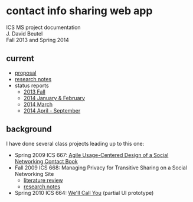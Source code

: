 contact info sharing web app
============================
ICS MS project documentation  
J. David Beutel  
Fall 2013 and Spring 2014  

## current

* [proposal](proposal/proposal.md)
* [research notes](newResearch/notes.md)
* status reports
  - [2013 Fall](statusReport/statusReport-2013-fall.md)
  - [2014 January & February](statusReport/statusReport-2014-01and2.md)
  - [2014 March](statusReport/statusReport-2014-03.md)
  - [2014 April - September](statusReport/statusReport-2014-04thru09.md)


## background

I have done several class projects leading up to this one:

* Spring 2009 ICS 667:  [Agile Usage-Centered Design of a Social Networking Contact Book](background/ics667reportJDavidBeutel-final.pdf "report")
* Fall 2009 ICS 668:  Managing Privacy for Transitive Sharing on a Social Networking Site
  - [literature review](background/2009-ics668-DavidBeutel-Dec20.pdf)
  - [research notes](background/ics668-notes.md)
* Spring 2010 ICS 664:  [We'll Call You](background/ICS664FINALREPORT.pdf "report") (partial UI prototype)
